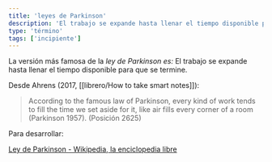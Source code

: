```yaml
---
title: 'leyes de Parkinson'
description: 'El trabajo se expande hasta llenar el tiempo disponible para que se termine'
type: 'término'
tags: ['incipiente']
---
```


La versión más famosa de la *ley de Parkinson es:* El trabajo se expande hasta llenar el tiempo disponible para que se termine.

Desde Ahrens (2017, [[librero/How to take smart notes]]):

> According to the famous law of Parkinson, every kind of work tends to fill the time we set aside for it, like air fills every corner of a room (Parkinson 1957). (Posición 2625)

Para desarrollar:

[Ley de Parkinson - Wikipedia, la enciclopedia libre](https://es.wikipedia.org/wiki/Ley_de_Parkinson#:~:text=La%20Ley%20de%20Parkinson%2C%20enunciada,subordinados%2C%20no%20rivales'%2C%20y)
